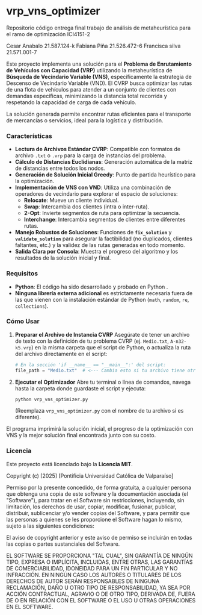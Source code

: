 # vrp_vns_optimizer
Repositorio código entrega final trabajo de análisis de metaheurística para el ramo de optimización ICI4151-2 

Cesar Anabalo 21.587.124-k
Fabiana Piña 21.526.472-6
Francisca silva 21.571.001-7

Este proyecto implementa una solución para el **Problema de Enrutamiento de Vehículos con Capacidad (VRP)** utilizando la metaheurística de **Búsqueda de Vecindario Variable (VNS)**, específicamente la estrategia de Descenso de Vecindario Variable (VND). El CVRP busca optimizar las rutas de una flota de vehículos para atender a un conjunto de clientes con demandas específicas, minimizando la distancia total recorrida y respetando la capacidad de carga de cada vehículo.

La solución generada permite encontrar rutas eficientes para el transporte de mercancías o servicios, ideal para la logística y distribución.

### Características

* **Lectura de Archivos Estándar CVRP**: Compatible con formatos de archivo `.txt` o `.vrp` para la carga de instancias del problema.
* **Cálculo de Distancias Euclidianas**: Generación automática de la matriz de distancias entre todos los nodos.
* **Generación de Solución Inicial Greedy**: Punto de partida heurístico para la optimización.
* **Implementación de VNS con VND**: Utiliza una combinación de operadores de vecindario para explorar el espacio de soluciones:
    * **Relocate**: Mueve un cliente individual.
    * **Swap**: Intercambia dos clientes (intra o inter-ruta).
    * **2-Opt**: Invierte segmentos de ruta para optimizar la secuencia.
    * **Interchange**: Intercambia segmentos de clientes entre diferentes rutas.
* **Manejo Robustos de Soluciones**: Funciones de **`fix_solution`** y **`validate_solution`** para asegurar la factibilidad (no duplicados, clientes faltantes, etc.) y la validez de las rutas generadas en todo momento.
* **Salida Clara por Consola**: Muestra el progreso del algoritmo y los resultados de la solución inicial y final.

### Requisitos

* **Python**: El código ha sido desarrollado y probado en Python .
* **Ninguna librería externa adicional** es estrictamente necesaria fuera de las que vienen con la instalación estándar de Python (`math`, `random`, `re`, `collections`).

### Cómo Usar
1.  **Preparar el Archivo de Instancia CVRP**
    Asegúrate de tener un archivo de texto con la definición de tu problema CVRP (ej. `Medio.txt`, `A-n32-k5.vrp`) en la misma carpeta que el script de Python, o actualiza la ruta del archivo directamente en el script:
    ```python
    # En la sección 'if __name__ == "__main__":' del script:
    file_path = "Medio.txt"  # <--- Cambia esto si tu archivo tiene otro nombre o ruta
    ```

2.  **Ejecutar el Optimizador**
    Abre tu terminal o línea de comandos, navega hasta la carpeta donde guardaste el script y ejecuta:
    ```bash
    python vrp_vns_optimizer.py
    ```
    (Reemplaza `vrp_vns_optimizer.py` con el nombre de tu archivo si es diferente).

El programa imprimirá la solución inicial, el progreso de la optimización con VNS y la mejor solución final encontrada junto con su costo.



### Licencia

Este proyecto está licenciado bajo la **Licencia MIT**.

Copyright (c) [2025] [Pontificia Universidad Católica de Valparaíso]

Permiso por la presente concedido, de forma gratuita, a cualquier persona que obtenga una copia
de este software y la documentación asociada (el "Software"), para tratar
en el Software sin restricciones, incluyendo, sin limitación, los derechos
de usar, copiar, modificar, fusionar, publicar, distribuir, sublicenciar y/o vender
copias del Software, y para permitir que las personas a quienes se les proporcione el Software
hagan lo mismo, sujeto a las siguientes condiciones:

El aviso de copyright anterior y este aviso de permiso se incluirán en todas
las copias o partes sustanciales del Software.

EL SOFTWARE SE PROPORCIONA "TAL CUAL", SIN GARANTÍA DE NINGÚN TIPO, EXPRESA O
IMPLÍCITA, INCLUIDAS, ENTRE OTRAS, LAS GARANTÍAS DE COMERCIABILIDAD,
IDONEIDAD PARA UN FIN PARTICULAR Y NO INFRACCIÓN. EN NINGÚN CASO LOS
AUTORES O TITULARES DE LOS DERECHOS DE AUTOR SERÁN RESPONSABLES DE NINGUNA RECLAMACIÓN, DAÑO U OTRO
TIPO DE RESPONSABILIDAD, YA SEA POR ACCIÓN CONTRACTUAL, AGRAVIO O DE OTRO TIPO, DERIVADA DE,
FUERA DE O EN RELACIÓN CON EL SOFTWARE O EL USO U OTRAS OPERACIONES EN EL
SOFTWARE.
